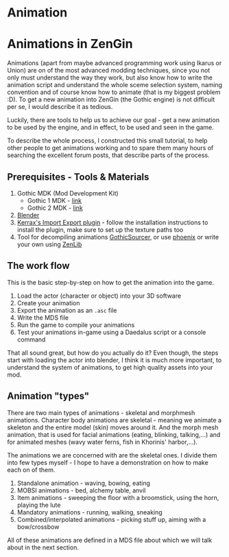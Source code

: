 # Animation


# Animations in ZenGin
Animations (apart from maybe advanced programming work using Ikarus or Union) are on of the most advanced modding techniques, since you not only must understand the way they work, but also know how to write the animation script and understand the whole sceme selection system, naming convention and of course know how to animate (that is my biggest problem :D). To get a new animation into ZenGin (the Gothic engine) is not difficult per se, I would describe it as tedious.

Luckily, there are tools to help us to achieve our goal - get a new animation to be used by the engine, and in effect, to be used and seen in the game.

To describe the whole process, I constructed this small tutorial, to help other people to get animations working and to spare them many hours of searching the excellent forum posts, that describe parts of the process.

## Prerequisites - Tools & Materials
1. Gothic MDK (Mod Development Kit)
	- Gothic 1 MDK - [link](https://github.com/PhoenixTales/gothic-devkit)
	- Gothic 2 MDK - [link](https://www.worldofgothic.de/dl/download_94.htm)
2. [Blender](https://www.blender.org/)
3. [Kerrax's Import Export plugin](https://gitlab.com/Patrix9999/krximpexp) - follow the installation instructions to install the plugin, make sure to set up the texture paths too
4. Tool for decompiling animations [GothicSourcer](https://worldofplayers.ru/threads/41942/), or use [phoenix](https://github.com/lmichaelis/phoenix) or write your own using [ZenLib](https://github.com/Try/ZenLib)



##  The work flow
This is the basic step-by-step on how to get the animation into the game.

1. Load the actor (character or object) into your 3D software
2. Create your animation
3. Export the animation as an `.asc` file
4. Write the MDS file
5. Run the game to compile your animations
6. Test your animations in-game using a Daedalus script or a console command

That all sound great, but how do you actually do it? Even though, the steps start with loading the actor into blender, I think it is much more important, to understand the system of animations, to get high quality assets into your mod.

## Animation "types"
There are two main types of animations - skeletal and morphmesh animations. Character body animations are skeletal - meaning we animate a skeleton and the entire model (skin) moves around it. And the morph mesh animation, that is used for facial animations (eating, blinking, talking,...) and for animated meshes (wavy water ferns, fish in Khorinis' harbor,...).

The animations we are concerned with are the skeletal ones. I divide them into few types myself - I hope to have a demonstration on how to make each on of them.

1. Standalone animation - waving, bowing, eating
2. MOBSI animations - bed, alchemy table, anvil
3. Item animations - sweeping the floor with a broomstick, using the horn, playing the lute
4. Mandatory animations - running, walking, sneaking
5. Combined/interpolated animations - picking stuff up, aiming with a bow/crossbow

All of these animations are defined in a MDS file about which we will talk about in the next section.
